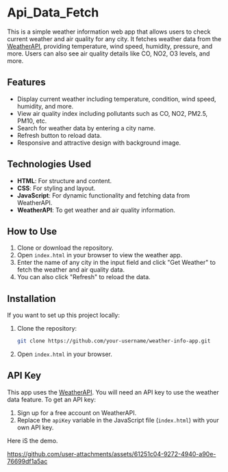 # Api_Data_Fetch

This is a simple weather information web app that allows users to check current weather and air quality for any city. It fetches weather data from the [WeatherAPI](https://www.weatherapi.com/), providing temperature, wind speed, humidity, pressure, and more. Users can also see air quality details like CO, NO2, O3 levels, and more.

## Features
- Display current weather including temperature, condition, wind speed, humidity, and more.
- View air quality index including pollutants such as CO, NO2, PM2.5, PM10, etc.
- Search for weather data by entering a city name.
- Refresh button to reload data.
- Responsive and attractive design with background image.

## Technologies Used
- **HTML**: For structure and content.
- **CSS**: For styling and layout.
- **JavaScript**: For dynamic functionality and fetching data from WeatherAPI.
- **WeatherAPI**: To get weather and air quality information.

## How to Use
1. Clone or download the repository.
2. Open `index.html` in your browser to view the weather app.
3. Enter the name of any city in the input field and click "Get Weather" to fetch the weather and air quality data.
4. You can also click "Refresh" to reload the data.

## Installation

If you want to set up this project locally:

1. Clone the repository:
    ```bash
    git clone https://github.com/your-username/weather-info-app.git
    ```

2. Open `index.html` in your browser.

## API Key
This app uses the [WeatherAPI](https://www.weatherapi.com/). You will need an API key to use the weather data feature. To get an API key:

1. Sign up for a free account on WeatherAPI.
2. Replace the `apiKey` variable in the JavaScript file (`index.html`) with your own API key.

Here iS the demo.


https://github.com/user-attachments/assets/61251c04-9272-4940-a90e-76699df1a5ac

